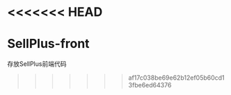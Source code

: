 <<<<<<< HEAD
﻿
=======
# SellPlus-front
存放SellPlus前端代码
>>>>>>> af17c038be69e62b12ef05b60cd13fbe6ed64376
